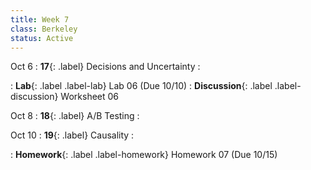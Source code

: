 ```yaml
---
title: Week 7
class: Berkeley
status: Active
---
```


Oct 6
: **17**{: .label} Decisions and Uncertainty
    : <!--{{site.links.lec.slides.slide17}} {{site.links.lec.demo.demo17}}-->
<!--: _Reading:_ [11.3](https://inferentialthinking.com/chapters/11/3/Decisions_and_Uncertainty.html), [11.4](https://inferentialthinking.com/chapters/11/4/Error_Probabilities.html)-->
: **Lab**{: .label .label-lab} Lab 06<!--{{site.links.lab.lab06}}--> (Due 10/10)
: **Discussion**{: .label .label-discussion} Worksheet 06 <!--{{site.links.wksht.wksht06}}-->

Oct 8
: **18**{: .label} A/B Testing
    : <!--{{site.links.lec.slides.slide18}} {{site.links.lec.demo.demo18}}-->
<!--: _Reading:_ [11.4](https://inferentialthinking.com/chapters/11/4/Error_Probabilities.html), [12.1](https://inferentialthinking.com/chapters/12/1/AB_Testing.html)-->


Oct 10
: **19**{: .label} Causality
    : <!--{{site.links.lec.slides.slide19}} {{site.links.lec.demo.demo19}}-->
<!--: _Reading:_ [12.2](https://inferentialthinking.com/chapters/12/2/Causality.html), [12.3](https://inferentialthinking.com/chapters/12/3/Deflategate.html)-->
: **Homework**{: .label .label-homework} Homework 07<!--{{site.links.hw.hw07}}--> (Due 10/15)